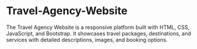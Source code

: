 # Travel-Agency-Website
The Travel Agency Website is a responsive platform built with HTML, CSS, JavaScript, and Bootstrap. It showcases travel packages, destinations, and services with detailed descriptions, images, and booking options.

